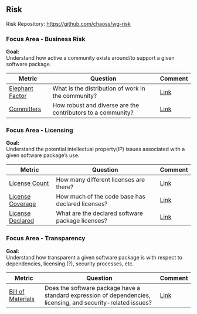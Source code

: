 ## Risk
Risk Repository: https://github.com/chaoss/wg-risk

### Focus Area - Business Risk

**Goal:**  
Understand how active a community exists around/to support a given software package.

**Metric** | **Question** | **Comment**
---|---|---
[Elephant Factor](https://chaoss.community/metric-elephant-factor/) | What is the distribution of work in the community? | [Link]()
[Committers](https://chaoss.community/metric-committers/) | How robust and diverse are the contributors to a community? | [Link]()

### Focus Area - Licensing

**Goal:**  
Understand the potential intellectual property(IP) issues associated with a given software package’s use.

**Metric** | **Question** | **Comment**
---|---|---
[License Count](https://chaoss.community/metric-license-count/) | How many different licenses are there? | [Link]()
[License Coverage](https://chaoss.community/metric-license-coverage/) | How much of the code base has declared licenses? | [Link]()
[License Declared](https://chaoss.community/metric-license-declared/) | What are the declared software package licenses? | [Link]()

### Focus Area - Transparency

**Goal:**  
Understand how transparent a given software package is with respect to dependencies, licensing (?), security processes, etc.

**Metric** | **Question** |**Comment**
---|---|---
[Bill of Materials](https://chaoss.community/metric-bill-of-materials/) | Does the software package have a standard expression of dependencies, licensing, and security-related issues? | [Link]()
